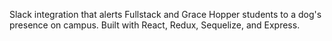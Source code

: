 Slack integration that alerts Fullstack and Grace Hopper students to a dog's presence on campus. Built with React, Redux, Sequelize, and Express.
